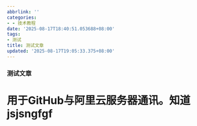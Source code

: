 ```yaml
---
abbrlink: ''
categories:
- - 技术教程
date: '2025-08-17T18:40:51.053688+08:00'
tags:
- 测试
title: 测试文章
updated: '2025-08-17T19:05:33.375+08:00'
---
```

### 测试文章

# 用于GitHub与阿里云服务器通讯。知道jsjsngfgf
